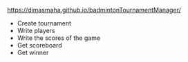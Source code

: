 https://dimasmaha.github.io/badmintonTournamentManager/

- Create tournament
- Write players
- Write the scores of the game
- Get scoreboard
- Get winner
